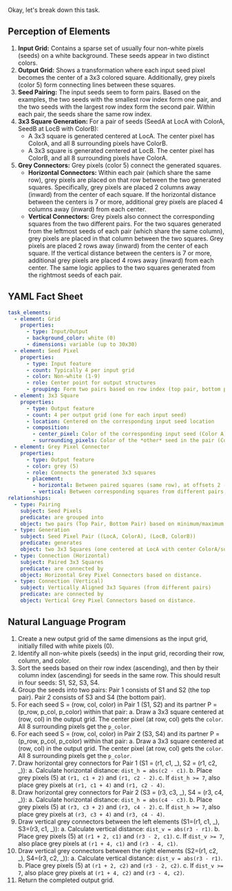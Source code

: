 Okay, let's break down this task.

## Perception of Elements

1.  **Input Grid:** Contains a sparse set of usually four non-white pixels (seeds) on a white background. These seeds appear in two distinct colors.
2.  **Output Grid:** Shows a transformation where each input seed pixel becomes the center of a 3x3 colored square. Additionally, grey pixels (color 5) form connecting lines between these squares.
3.  **Seed Pairing:** The input seeds seem to form pairs. Based on the examples, the two seeds with the smallest row index form one pair, and the two seeds with the largest row index form the second pair. Within each pair, the seeds share the same row index.
4.  **3x3 Square Generation:** For a pair of seeds (SeedA at LocA with ColorA, SeedB at LocB with ColorB):
    *   A 3x3 square is generated centered at LocA. The center pixel has ColorA, and all 8 surrounding pixels have ColorB.
    *   A 3x3 square is generated centered at LocB. The center pixel has ColorB, and all 8 surrounding pixels have ColorA.
5.  **Grey Connectors:** Grey pixels (color 5) connect the generated squares.
    *   **Horizontal Connectors:** Within each pair (which share the same row), grey pixels are placed on that row between the two generated squares. Specifically, grey pixels are placed 2 columns away (inward) from the center of each square. If the horizontal distance between the centers is 7 or more, additional grey pixels are placed 4 columns away (inward) from each center.
    *   **Vertical Connectors:** Grey pixels also connect the corresponding squares from the two different pairs. For the two squares generated from the leftmost seeds of each pair (which share the same column), grey pixels are placed in that column between the two squares. Grey pixels are placed 2 rows away (inward) from the center of each square. If the vertical distance between the centers is 7 or more, additional grey pixels are placed 4 rows away (inward) from each center. The same logic applies to the two squares generated from the rightmost seeds of each pair.

## YAML Fact Sheet


```yaml
task_elements:
  - element: Grid
    properties:
      - type: Input/Output
      - background_color: white (0)
      - dimensions: variable (up to 30x30)
  - element: Seed Pixel
    properties:
      - type: Input feature
      - count: Typically 4 per input grid
      - color: Non-white (1-9)
      - role: Center point for output structures
      - grouping: Form two pairs based on row index (top pair, bottom pair)
  - element: 3x3 Square
    properties:
      - type: Output feature
      - count: 4 per output grid (one for each input seed)
      - location: Centered on the corresponding input seed location
      - composition:
        - center_pixel: Color of the corresponding input seed (Color A)
        - surrounding_pixels: Color of the *other* seed in the pair (Color B)
  - element: Grey Pixel Connector
    properties:
      - type: Output feature
      - color: grey (5)
      - role: Connects the generated 3x3 squares
      - placement:
        - horizontal: Between paired squares (same row), at offsets 2 (always) and 4 (if distance >= 7) from centers.
        - vertical: Between corresponding squares from different pairs (same column), at offsets 2 (always) and 4 (if distance >= 7) from centers.
relationships:
  - type: Pairing
    subject: Seed Pixels
    predicate: are grouped into
    object: two pairs (Top Pair, Bottom Pair) based on minimum/maximum row indices.
  - type: Generation
    subject: Seed Pixel Pair ((LocA, ColorA), (LocB, ColorB))
    predicate: generates
    object: two 3x3 Squares (one centered at LocA with center ColorA/surround ColorB, one centered at LocB with center ColorB/surround ColorA).
  - type: Connection (Horizontal)
    subject: Paired 3x3 Squares
    predicate: are connected by
    object: Horizontal Grey Pixel Connectors based on distance.
  - type: Connection (Vertical)
    subject: Vertically Aligned 3x3 Squares (from different pairs)
    predicate: are connected by
    object: Vertical Grey Pixel Connectors based on distance.
```


## Natural Language Program

1.  Create a new output grid of the same dimensions as the input grid, initially filled with white pixels (0).
2.  Identify all non-white pixels (seeds) in the input grid, recording their row, column, and color.
3.  Sort the seeds based on their row index (ascending), and then by their column index (ascending) for seeds in the same row. This should result in four seeds: S1, S2, S3, S4.
4.  Group the seeds into two pairs: Pair 1 consists of S1 and S2 (the top pair). Pair 2 consists of S3 and S4 (the bottom pair).
5.  For each seed S = (row, col, color) in Pair 1 (S1, S2) and its partner P = (p_row, p_col, p_color) within that pair:
    a.  Draw a 3x3 square centered at (row, col) in the output grid. The center pixel (at row, col) gets the `color`. All 8 surrounding pixels get the `p_color`.
6.  For each seed S = (row, col, color) in Pair 2 (S3, S4) and its partner P = (p_row, p_col, p_color) within that pair:
    a.  Draw a 3x3 square centered at (row, col) in the output grid. The center pixel (at row, col) gets the `color`. All 8 surrounding pixels get the `p_color`.
7.  Draw horizontal grey connectors for Pair 1 (S1 = (r1, c1, _), S2 = (r1, c2, _)):
    a.  Calculate horizontal distance: `dist_h = abs(c2 - c1)`.
    b.  Place grey pixels (5) at `(r1, c1 + 2)` and `(r1, c2 - 2)`.
    c.  If `dist_h >= 7`, also place grey pixels at `(r1, c1 + 4)` and `(r1, c2 - 4)`.
8.  Draw horizontal grey connectors for Pair 2 (S3 = (r3, c3, _), S4 = (r3, c4, _)):
    a.  Calculate horizontal distance: `dist_h = abs(c4 - c3)`.
    b.  Place grey pixels (5) at `(r3, c3 + 2)` and `(r3, c4 - 2)`.
    c.  If `dist_h >= 7`, also place grey pixels at `(r3, c3 + 4)` and `(r3, c4 - 4)`.
9.  Draw vertical grey connectors between the left elements (S1=(r1, c1, _), S3=(r3, c1, _)):
    a.  Calculate vertical distance: `dist_v = abs(r3 - r1)`.
    b.  Place grey pixels (5) at `(r1 + 2, c1)` and `(r3 - 2, c1)`.
    c.  If `dist_v >= 7`, also place grey pixels at `(r1 + 4, c1)` and `(r3 - 4, c1)`.
10. Draw vertical grey connectors between the right elements (S2=(r1, c2, _), S4=(r3, c2, _)):
    a.  Calculate vertical distance: `dist_v = abs(r3 - r1)`.
    b.  Place grey pixels (5) at `(r1 + 2, c2)` and `(r3 - 2, c2)`.
    c.  If `dist_v >= 7`, also place grey pixels at `(r1 + 4, c2)` and `(r3 - 4, c2)`.
11. Return the completed output grid.